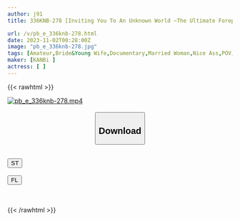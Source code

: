 ```yaml
---
author: j91
title: 336KNB-278 [Inviting You To An Unknown World ~The Ultimate Foreplay~] Beautiful Legs, Beautiful Butt, Slender Wife, And Nothing To Say. I Want To Be Gently Caressed! I Want To Be Licked A Lot! I Want More Foreplay! Anyway, Please Tell Me About Sex That Doesn’t Hurt After The Fact.

url: /v/pb_e_336knb-278.html
date: 2023-11-02T00:28:00Z
image: "pb_e_336knb-278.jpg"
tags: [Amateur,Bride&Young Wife,Documentary,Married Woman,Nice Ass,POV,Sexy Legs ]
maker: [KANBi ]
actress: [ ]
---
```



{{< rawhtml >}}

<div class="video" data-videoid="8XXmo7dqBzU2p8">
    <a href="javascript:;">
        <img src="https://my.j91.asia/v/pb_e_336knb-278.jpg" width="WIDTH" height="HEIGHT" alt="pb_e_336knb-278.mp4" loading="lazy">
    </a>
</div>

<script type="text/javascript" src="https://j91.asia/asset/on-demand-st.js"></script>

<br>
  <link rel="stylesheet" href="https://j91.asia/asset/bs5.css">
  
  <center>
  <button class="btn btn-primary" type="button" data-bs-toggle="collapse" data-bs-target=".multi-collapse" aria-expanded="false" aria-controls="multiCollapseExample1 multiCollapseExample2"><h2>Download</h2></button></center>
</p>
<div class="row">
  <div class="col">
    <div class="collapse multi-collapse" id="multiCollapseExample1">
      <div class="card card-body">
	      	      <br>
<div class="buttons">  
<a href="https://streamtape.to/v/8XXmo7dqBzU2p8" target="_blank"><button class="btn-hover color-3"><i class="fa fa-download"></i> ST</button></a></div>
    </div>
  </div>
</div>
  <div class="col">
    <div class="collapse multi-collapse" id="multiCollapseExample2">
      <div class="card card-body">
	      <br>
<div class="buttons">
    <a href="https://filelions.online/f/140mx702wpbp" target="_blank"><button class="btn-hover color-9"><i class="fa fa-download"></i> FL</button></a></div>
<br><br>
      </div>
    </div>
  </div>
</div>

{{< /rawhtml >}}
